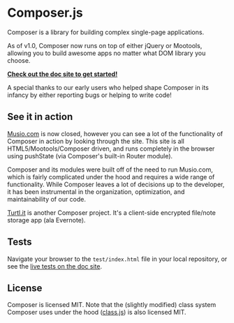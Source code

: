 # Composer.js
Composer is a library for building complex single-page applications.

As of v1.0, Composer now runs on top of either jQuery or Mootools, allowing you
to build awesome apps no matter what DOM library you choose.

[__Check out the doc site to get started!__](http://lyonbros.github.io/composer.js)

A special thanks to our early users who helped shape Composer in its infancy by
either reporting bugs or helping to write code!

## See it in action
[Musio.com](http://musio.com) is now closed, however you can see a lot of
the functionality of Composer in action by looking through the site. This
site is all HTML5/Mootools/Composer driven, and runs completely in the browser
using pushState (via Composer's built-in Router module).

Composer and its modules were built off of the need to run Musio.com, which is
fairly complicated under the hood and requires a wide range of functionality.
While Composer leaves a lot of decisions up to the developer, it has been 
instrumental in the organization, optimization, and maintainability of our code.

[Turtl.it](https://turtl.it) is another Composer project. It's a client-side
encrypted file/note storage app (ala Evernote).

## Tests

Navigate your browser to the `test/index.html` file in your local repository, or
see the [live tests on the doc site](http://lyonbros.github.io/composer.js/test).

## License

Composer is licensed MIT. Note that the (slightly modified) class system
Composer uses under the hood ([class.js](https://github.com/kilhage/class.js))
is also licensed MIT.

